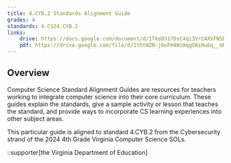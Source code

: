 ```yaml
---
title: 4.CYB.2 Standards Alignment Guide
grades: 4
standards: 4.CS24.CYB.2
links:
    drive: https://docs.google.com/document/d/1TkeD317DsC4qi3VrCAXVFNSbmxYhPPa0FxSL8AC6h7s/edit?usp=drive_link
    pdf: https://drive.google.com/file/d/1thtWZN-j6oFH4WiHqgGWiHu6q__UK4cO/view?usp=drive_link
---
```


## Overview

Computer Science Standard Alignment Guides are resources for teachers working to integrate computer science into their core curriculum. These guides explain the standards, give a sample activity or lesson that teaches the standard, and provide ways to incorporate CS learning experiences into other subject areas. 

This particular guide is aligned to standard 4.CYB.2 from the Cybersecurity strand of the 2024 4th Grade Virginia Computer Science SOLs.

::supporter[the Virginia Department of Education]